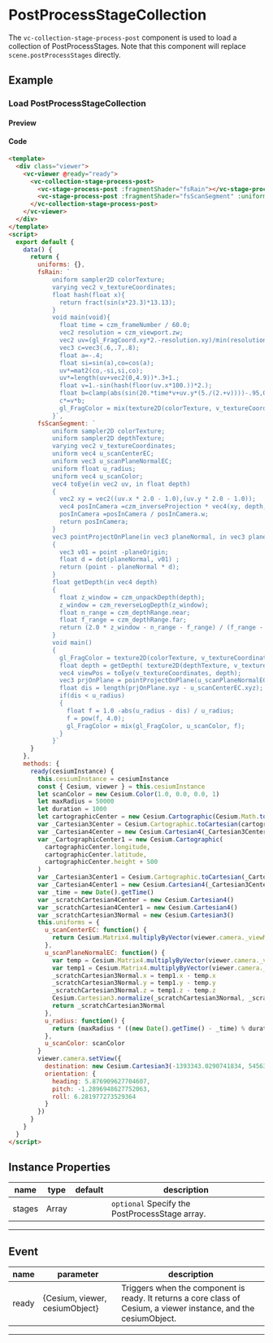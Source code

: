 # PostProcessStageCollection

The `vc-collection-stage-process-post` component is used to load a collection of PostProcessStages. Note that this component will replace `scene.postProcessStages` directly.

## Example

### Load PostProcessStageCollection

#### Preview

<doc-preview>
  <template>
    <div class="viewer">
      <vc-viewer @ready="ready" >
        <vc-collection-stage-process-post>
          <vc-stage-process-post :fragmentShader="fsRain"></vc-stage-process-post>
          <vc-stage-process-post :fragmentShader="fsScanSegment" :uniforms="uniforms"></vc-stage-process-post>
        </vc-collection-stage-process-post>
      </vc-viewer>
    </div>
  </template>
  <script>
    export default {
      data () {
        return {
          uniforms: {},
          fsRain: `
            uniform sampler2D colorTexture;
            varying vec2 v_textureCoordinates;
            float hash(float x){
              return fract(sin(x*23.3)*13.13);
            }
            void main(void){
              float time = czm_frameNumber / 60.0;
              vec2 resolution = czm_viewport.zw;
              vec2 uv=(gl_FragCoord.xy*2.-resolution.xy)/min(resolution.x,resolution.y);
              vec3 c=vec3(.6,.7,.8);
              float a=-.4;
              float si=sin(a),co=cos(a);
              uv*=mat2(co,-si,si,co);
              uv*=length(uv+vec2(0,4.9))*.3+1.;
              float v=1.-sin(hash(floor(uv.x*100.))*2.);
              float b=clamp(abs(sin(20.*time*v+uv.y*(5./(2.+v))))-.95,0.,1.)*20.;
              c*=v*b;
              gl_FragColor = mix(texture2D(colorTexture, v_textureCoordinates), vec4(c,1), 0.5);
            }`,
          fsScanSegment: `
            uniform sampler2D colorTexture;
            uniform sampler2D depthTexture;
            varying vec2 v_textureCoordinates;
            uniform vec4 u_scanCenterEC;
            uniform vec3 u_scanPlaneNormalEC;
            uniform float u_radius;
            uniform vec4 u_scanColor;
            vec4 toEye(in vec2 uv, in float depth)
            {
              vec2 xy = vec2((uv.x * 2.0 - 1.0),(uv.y * 2.0 - 1.0));
              vec4 posInCamera =czm_inverseProjection * vec4(xy, depth, 1.0);
              posInCamera =posInCamera / posInCamera.w;
              return posInCamera;
            }
            vec3 pointProjectOnPlane(in vec3 planeNormal, in vec3 planeOrigin, in vec3 point)
            {
              vec3 v01 = point -planeOrigin;
              float d = dot(planeNormal, v01) ;
              return (point - planeNormal * d);
            }
            float getDepth(in vec4 depth)
            {
              float z_window = czm_unpackDepth(depth);
              z_window = czm_reverseLogDepth(z_window);
              float n_range = czm_depthRange.near;
              float f_range = czm_depthRange.far;
              return (2.0 * z_window - n_range - f_range) / (f_range - n_range);
            }
            void main()
            {
              gl_FragColor = texture2D(colorTexture, v_textureCoordinates);
              float depth = getDepth( texture2D(depthTexture, v_textureCoordinates));
              vec4 viewPos = toEye(v_textureCoordinates, depth);
              vec3 prjOnPlane = pointProjectOnPlane(u_scanPlaneNormalEC.xyz, u_scanCenterEC.xyz, viewPos.xyz);
              float dis = length(prjOnPlane.xyz - u_scanCenterEC.xyz);
              if(dis < u_radius)
              {
                float f = 1.0 -abs(u_radius - dis) / u_radius;
                f = pow(f, 4.0);
                gl_FragColor = mix(gl_FragColor, u_scanColor, f);
              }
            }`
        }
      },
      methods: {
        ready (cesiumInstance) {
          this.cesiumInstance = cesiumInstance
          const {Cesium, viewer} = this.cesiumInstance
          let scanColor = new Cesium.Color(1.0, 0.0, 0.0, 1)
          let maxRadius = 50000
          let duration = 1000
          let cartographicCenter = new Cesium.Cartographic(Cesium.Math.toRadians(103.65), Cesium.Math.toRadians(32.07), 2290 + 250)
          var _Cartesian3Center = Cesium.Cartographic.toCartesian(cartographicCenter)
          var _Cartesian4Center = new Cesium.Cartesian4(_Cartesian3Center.x, _Cartesian3Center.y, _Cartesian3Center.z, 1)
          var _CartographicCenter1 = new Cesium.Cartographic(cartographicCenter.longitude, cartographicCenter.latitude, cartographicCenter.height + 500)
          var _Cartesian3Center1 = Cesium.Cartographic.toCartesian(_CartographicCenter1)
          var _Cartesian4Center1 = new Cesium.Cartesian4(_Cartesian3Center1.x, _Cartesian3Center1.y, _Cartesian3Center1.z, 1)
          var _time = (new Date()).getTime()
          var _scratchCartesian4Center = new Cesium.Cartesian4()
          var _scratchCartesian4Center1 = new Cesium.Cartesian4()
          var _scratchCartesian3Normal = new Cesium.Cartesian3()
          this.uniforms = {
            u_scanCenterEC: function () {
              return Cesium.Matrix4.multiplyByVector(viewer.camera._viewMatrix, _Cartesian4Center, _scratchCartesian4Center)
            },
            u_scanPlaneNormalEC: function () {
              var temp = Cesium.Matrix4.multiplyByVector(viewer.camera._viewMatrix, _Cartesian4Center, _scratchCartesian4Center)
              var temp1 = Cesium.Matrix4.multiplyByVector(viewer.camera._viewMatrix, _Cartesian4Center1, _scratchCartesian4Center1)
              _scratchCartesian3Normal.x = temp1.x - temp.x
              _scratchCartesian3Normal.y = temp1.y - temp.y
              _scratchCartesian3Normal.z = temp1.z - temp.z
              Cesium.Cartesian3.normalize(_scratchCartesian3Normal, _scratchCartesian3Normal)
              return _scratchCartesian3Normal
            },
            u_radius: function () {
              return maxRadius * (((new Date()).getTime() - _time) % duration) / duration
            },
            u_scanColor: scanColor
          }
          viewer.camera.setView({
            destination: new Cesium.Cartesian3(-1393343.0290741834, 5456331.793439052, 3386100.742517333),
            orientation: {
              heading: 5.876909627704607,
              pitch: -1.2896948627752063,
              roll: 6.281977273529364
            }
          })
        }
      }
    }
  </script>
</doc-preview>

#### Code

```html
<template>
  <div class="viewer">
    <vc-viewer @ready="ready">
      <vc-collection-stage-process-post>
        <vc-stage-process-post :fragmentShader="fsRain"></vc-stage-process-post>
        <vc-stage-process-post :fragmentShader="fsScanSegment" :uniforms="uniforms"></vc-stage-process-post>
      </vc-collection-stage-process-post>
    </vc-viewer>
  </div>
</template>
<script>
  export default {
    data() {
      return {
        uniforms: {},
        fsRain: `
            uniform sampler2D colorTexture;
            varying vec2 v_textureCoordinates;
            float hash(float x){
              return fract(sin(x*23.3)*13.13);
            }
            void main(void){
              float time = czm_frameNumber / 60.0;
              vec2 resolution = czm_viewport.zw;
              vec2 uv=(gl_FragCoord.xy*2.-resolution.xy)/min(resolution.x,resolution.y);
              vec3 c=vec3(.6,.7,.8);
              float a=-.4;
              float si=sin(a),co=cos(a);
              uv*=mat2(co,-si,si,co);
              uv*=length(uv+vec2(0,4.9))*.3+1.;
              float v=1.-sin(hash(floor(uv.x*100.))*2.);
              float b=clamp(abs(sin(20.*time*v+uv.y*(5./(2.+v))))-.95,0.,1.)*20.;
              c*=v*b;
              gl_FragColor = mix(texture2D(colorTexture, v_textureCoordinates), vec4(c,1), 0.5);
            }`,
        fsScanSegment: `
            uniform sampler2D colorTexture;
            uniform sampler2D depthTexture;
            varying vec2 v_textureCoordinates;
            uniform vec4 u_scanCenterEC;
            uniform vec3 u_scanPlaneNormalEC;
            uniform float u_radius;
            uniform vec4 u_scanColor;
            vec4 toEye(in vec2 uv, in float depth)
            {
              vec2 xy = vec2((uv.x * 2.0 - 1.0),(uv.y * 2.0 - 1.0));
              vec4 posInCamera =czm_inverseProjection * vec4(xy, depth, 1.0);
              posInCamera =posInCamera / posInCamera.w;
              return posInCamera;
            }
            vec3 pointProjectOnPlane(in vec3 planeNormal, in vec3 planeOrigin, in vec3 point)
            {
              vec3 v01 = point -planeOrigin;
              float d = dot(planeNormal, v01) ;
              return (point - planeNormal * d);
            }
            float getDepth(in vec4 depth)
            {
              float z_window = czm_unpackDepth(depth);
              z_window = czm_reverseLogDepth(z_window);
              float n_range = czm_depthRange.near;
              float f_range = czm_depthRange.far;
              return (2.0 * z_window - n_range - f_range) / (f_range - n_range);
            }
            void main()
            {
              gl_FragColor = texture2D(colorTexture, v_textureCoordinates);
              float depth = getDepth( texture2D(depthTexture, v_textureCoordinates));
              vec4 viewPos = toEye(v_textureCoordinates, depth);
              vec3 prjOnPlane = pointProjectOnPlane(u_scanPlaneNormalEC.xyz, u_scanCenterEC.xyz, viewPos.xyz);
              float dis = length(prjOnPlane.xyz - u_scanCenterEC.xyz);
              if(dis < u_radius)
              {
                float f = 1.0 -abs(u_radius - dis) / u_radius;
                f = pow(f, 4.0);
                gl_FragColor = mix(gl_FragColor, u_scanColor, f);
              }
            }`
      }
    },
    methods: {
      ready(cesiumInstance) {
        this.cesiumInstance = cesiumInstance
        const { Cesium, viewer } = this.cesiumInstance
        let scanColor = new Cesium.Color(1.0, 0.0, 0.0, 1)
        let maxRadius = 50000
        let duration = 1000
        let cartographicCenter = new Cesium.Cartographic(Cesium.Math.toRadians(103.65), Cesium.Math.toRadians(32.07), 2290 + 250)
        var _Cartesian3Center = Cesium.Cartographic.toCartesian(cartographicCenter)
        var _Cartesian4Center = new Cesium.Cartesian4(_Cartesian3Center.x, _Cartesian3Center.y, _Cartesian3Center.z, 1)
        var _CartographicCenter1 = new Cesium.Cartographic(
          cartographicCenter.longitude,
          cartographicCenter.latitude,
          cartographicCenter.height + 500
        )
        var _Cartesian3Center1 = Cesium.Cartographic.toCartesian(_CartographicCenter1)
        var _Cartesian4Center1 = new Cesium.Cartesian4(_Cartesian3Center1.x, _Cartesian3Center1.y, _Cartesian3Center1.z, 1)
        var _time = new Date().getTime()
        var _scratchCartesian4Center = new Cesium.Cartesian4()
        var _scratchCartesian4Center1 = new Cesium.Cartesian4()
        var _scratchCartesian3Normal = new Cesium.Cartesian3()
        this.uniforms = {
          u_scanCenterEC: function() {
            return Cesium.Matrix4.multiplyByVector(viewer.camera._viewMatrix, _Cartesian4Center, _scratchCartesian4Center)
          },
          u_scanPlaneNormalEC: function() {
            var temp = Cesium.Matrix4.multiplyByVector(viewer.camera._viewMatrix, _Cartesian4Center, _scratchCartesian4Center)
            var temp1 = Cesium.Matrix4.multiplyByVector(viewer.camera._viewMatrix, _Cartesian4Center1, _scratchCartesian4Center1)
            _scratchCartesian3Normal.x = temp1.x - temp.x
            _scratchCartesian3Normal.y = temp1.y - temp.y
            _scratchCartesian3Normal.z = temp1.z - temp.z
            Cesium.Cartesian3.normalize(_scratchCartesian3Normal, _scratchCartesian3Normal)
            return _scratchCartesian3Normal
          },
          u_radius: function() {
            return (maxRadius * ((new Date().getTime() - _time) % duration)) / duration
          },
          u_scanColor: scanColor
        }
        viewer.camera.setView({
          destination: new Cesium.Cartesian3(-1393343.0290741834, 5456331.793439052, 3386100.742517333),
          orientation: {
            heading: 5.876909627704607,
            pitch: -1.2896948627752063,
            roll: 6.281977273529364
          }
        })
      }
    }
  }
</script>
```

## Instance Properties

<!-- prettier-ignore -->
| name | type | default | description |
| ---------------------- | ------- | ------ | -------------------------------------------------------------------------- |
| stages | Array | | `optional` Specify the PostProcessStage array.|

---

## Event

<!-- prettier-ignore -->
| name | parameter | description |
| ---- | --------- | ----------- |
| ready | {Cesium, viewer, cesiumObject} | Triggers when the component is ready. It returns a core class of Cesium, a viewer instance, and the cesiumObject. |

---
